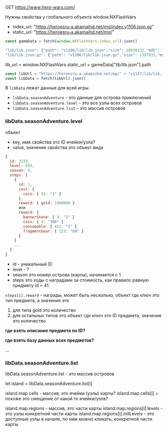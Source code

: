 
GET https://www.hero-wars.com/

Нужны свойства у глобального объекта window.NXFlashVars

* index_url: "https://heroesru-a.akamaihd.net/mg/index.v1106.json.gz"
* static_url: "https://heroesru-a.akamaihd.net/mg/"

```js
const gameData = fetch(window.NXFlashVars.index_url).json()

"lib/lib.json": {"path": "v1106/lib/lib.json","size": 18038132,"md5": "a9621bd23d35f26d9b1842d23d7e7925","s": "85b76f24cedef29f1c81bc7c670e1683"},
"lib/lib.json.gz": {"path": "v1106/lib/lib.json.gz","size": 1397033,"md5": "9063b37a650216273e1c5ae9827cb82b","s": "fa9f16aea83bcfa5de82d83b321f7166"},
```

lib_url = window.NXFlashVars.static_url + gameData["lib/lib.json"].path

```js
const libUrl = "https://heroesru-a.akamaihd.net/mg/" + "v1147/lib/lib.json"
const libData = fetch(libUrl).json()
```

В `libData` лежат данные для всей игры.

* `libData.seasonAdventure` - это данные для острова приключений
* `libData.seasonAdventure.level` - это все узлы всех островов
* `libData.seasonAdventure.list` - это массив островов

### libData.seasonAdventure.level

объект

* key, имя свойства это ID ячейки/узла?
* value, значение свойства это объект вида

```js
{
  id: 3159,
  level: 859,
  season: 4,
  steps: [
    {
      id: 1,
      cost: {
        coin: { 41: "1" }
      },
      reward: { gold: 1000000 }
      или
      reward: {
        bannerStone: { 4: "1" }
        coin: { 9: "300" }
  ​      consumable: { 412: "1" }
        fragmentGear: { 223: "50" }
      }
    }
  ​  ​...
  ]
}
```

* id - уникальный ID
* level - ?
* season это номер острова (карты), начинается с 1
* steps это ходы с наградами за стоимость, как правило равную предмету id = 41

`steps[i].reward` - награды, может быть несколько, объект где ключ это тип предмета, а значение это
1. для типа gold это количество
2. для остальных типов это объект где ключ это ID предмета, значение это количество

**где взять описание предмета по ID?**

**где взять базу данных всех предметов?**

...

### libData.seasonAdventure.list

libData.seasonAdventure.list - это массив островов

let island = libData.seasonAdventure.list[i]

island.map.cells - массив, это ячейки (узлы) карты?
island.map.cells[i] = похоже это смещение от какой то ячейки/узла?

island.map.regions - массив, это части карты
island.map.regions[i].levels - это узлы конкретной части карты
island.map.regions[i].initLevels - это доступные узлы в начале, по ним можно кликать, конкретной части карты
